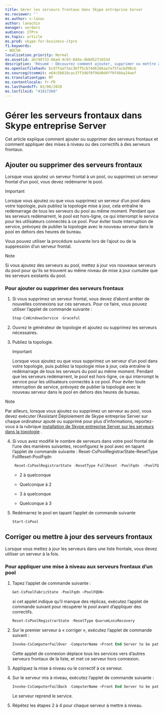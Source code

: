 ```yaml
---
title: Gérer les serveurs frontaux dans Skype entreprise Server
ms.reviewer: ''
ms.author: v-lanac
author: lanachin
manager: serdars
audience: ITPro
ms.topic: article
ms.prod: skype-for-business-itpro
f1.keywords:
- NOCSH
localization_priority: Normal
ms.assetid: ab748733-6bad-4c93-8dda-db8d5271653d
description: 'Résumé : Découvrez comment ajouter, supprimer ou mettre à jour les serveurs frontaux dans Skype entreprise Server.'
ms.openlocfilehash: bc97faaf3ac36ff5cb74d6286aa7e75facbd98cb
ms.sourcegitcommit: e64c50818cac37f3d6f0f96d0d4ff0f4bba24aef
ms.translationtype: MT
ms.contentlocale: fr-FR
ms.lasthandoff: 02/06/2020
ms.locfileid: "41817260"
---
```

# <a name="manage-front-end-servers-in-skype-for-business-server"></a>Gérer les serveurs frontaux dans Skype entreprise Server
 
Cet article explique comment ajouter ou supprimer des serveurs frontaux et comment appliquer des mises à niveau ou des correctifs à des serveurs frontaux.

## <a name="add-or-remove-front-end-servers"></a>Ajouter ou supprimer des serveurs frontaux
  
Lorsque vous ajoutez un serveur frontal à un pool, ou supprimez un serveur frontal d’un pool, vous devez redémarrer le pool. 
  
> [!IMPORTANT]
> Lorsque vous ajoutez ou que vous supprimez un serveur d’un pool dans votre topologie, puis publiez la topologie mise à jour, cela entraîne le redémarrage de tous les serveurs du pool au même moment. Pendant que les serveurs redémarrent, le pool est hors-ligne, ce qui interrompt le service pour les utilisateurs connectés à ce pool. Pour éviter toute interruption de service, prévoyez de publier la topologie avec le nouveau serveur dans le pool en dehors des heures de bureau. 
  
Vous pouvez utiliser la procédure suivante lors de l’ajout ou de la suppression d’un serveur frontal.
  
> [!NOTE]
> Si vous ajoutez des serveurs au pool, mettez à jour vos nouveaux serveurs du pool pour qu’ils se trouvent au même niveau de mise à jour cumulée que les serveurs existants du pool. 
  
### <a name="to-add-or-remove-front-end-servers"></a>Pour ajouter ou supprimer des serveurs frontaux

1. Si vous supprimez un serveur frontal, vous devez d’abord arrêter de nouvelles connexions sur ces serveurs. Pour ce faire, vous pouvez utiliser l’applet de commande suivante :
    
   ```PowerShell
   Stop-CsWindowsService -Graceful
   ```

2. Ouvrez le générateur de topologie et ajoutez ou supprimez les serveurs nécessaires. 
    
3. Publiez la topologie.
    
    > [!IMPORTANT]
    > Lorsque vous ajoutez ou que vous supprimez un serveur d’un pool dans votre topologie, puis publiez la topologie mise à jour, cela entraîne le redémarrage de tous les serveurs du pool au même moment. Pendant que les serveurs redémarrent, le pool est hors-ligne, ce qui interrompt le service pour les utilisateurs connectés à ce pool. Pour éviter toute interruption de service, prévoyez de publier la topologie avec le nouveau serveur dans le pool en dehors des heures de bureau. 
  
  > [!NOTE]
> Par ailleurs, lorsque vous ajoutez ou supprimez un serveur au pool, vous devez exécuter l’Assistant Déploiement de Skype entreprise Server sur chaque ordinateur ajouté ou supprimé pour plus d’informations, reportez-vous à la rubrique [installation de Skype entreprise Server sur les serveurs dans la topologie](https://docs.microsoft.com/skypeforbusiness/deploy/install/install-skype-for-business-server) .
  
4. Si vous avez modifié le nombre de serveurs dans votre pool frontal de l’une des manières suivantes, reconfigurez le pool avec en tapant l’applet de commande suivante : Reset-CsPoolRegistrarState-ResetType FullReset-PoolFqdn 
    
   ```PowerShell
    Reset-CsPoolRegistrarState -ResetType FullReset -PoolFqdn  <PoolFQDN>
   ```

     - 2 à quelconque
    
     - Quelconque à 2
    
     - 3 à quelconque
    
     - Quelconque à 3
    
5. Redémarrez le pool en tapant l’applet de commande suivante
    
   ```PowerShell
   Start-CsPool
   ```

## <a name="patch-or-update-front-end-servers"></a>Corriger ou mettre à jour des serveurs frontaux

Lorsque vous mettez à jour les serveurs dans une liste frontale, vous devez utiliser un serveur à la fois. 
  
### <a name="to-apply-an-upgrade-to-the-front-end-servers-in-a-pool"></a>Pour appliquer une mise à niveau aux serveurs frontaux d’un pool

1. Tapez l’applet de commande suivante :
    
   ```PowerShell
   Get-CsPoolFabricState -PoolFqdn <PoolFQDN>
   ```

     si cet applet indique qu’il manque des réplicas, exécutez l’applet de commande suivant pour récupérer le pool avant d’appliquer des correctifs.
    
   ```PowerShell
   Reset-CsPoolRegistrarState -ResetType QuorumLossRecovery
   ```

2. Sur le premier serveur à « corriger », exécutez l’applet de commande suivant :
    
   ```PowerShell
   Invoke-CsComputerFailOver -ComputerName <Front End Server to be patched>
   ```

    Cette applet de connexion déplace tous les services vers d’autres serveurs frontaux de la liste, et met ce serveur hors connexion.
    
3. Appliquez la mise à niveau ou le correctif à ce serveur.
    
4. Sur le serveur mis à niveau, exécutez l’applet de commande suivante :
    
   ```PowerShell
   Invoke-CsComputerFailBack -ComputerName <Front End Server to be patched>
   ```

    Le serveur reprend le service.
    
5. Répétez les étapes 2 à 4 pour chaque serveur à mettre à niveau.
    
